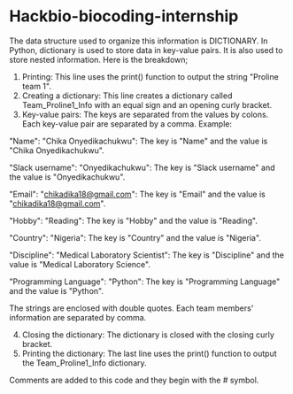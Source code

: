 # Hackbio-biocoding-internship
The data structure used to organize this information is DICTIONARY. In Python, dictionary is used to store data in key-value pairs. It is also used to store nested information. Here is the breakdown;
1. Printing:
This line uses the print() function to output the string "Proline team 1".
2. Creating a dictionary:
This line creates a dictionary called Team_Proline1_Info with an equal sign and an opening curly bracket.
3. Key-value pairs:
The keys are separated from the values by colons. Each key-value pair are separated by a comma. Example:

"Name": "Chika Onyedikachukwu": The key is "Name" and the value is "Chika Onyedikachukwu".

"Slack username": "Onyedikachukwu": The key is "Slack username" and the value is "Onyedikachukwu".

"Email": "chikadika18@gmail.com": The key is "Email" and the value is "chikadika18@gmail.com".

"Hobby": "Reading": The key is "Hobby" and the value is "Reading".

"Country": "Nigeria": The key is "Country" and the value is "Nigeria".

"Discipline": "Medical Laboratory Scientist": The key is "Discipline" and the value is "Medical Laboratory Science".

"Programming Language": "Python": The key is "Programming Language" and the value is "Python".

The strings are enclosed with double quotes. Each team members' information are separated by comma.

4. Closing the dictionary:
The dictionary is closed with the closing curly bracket.
5. Printing the dictionary:
The last line uses the print() function to output the Team_Proline1_Info dictionary.

Comments are added to this code and they begin with the # symbol.

